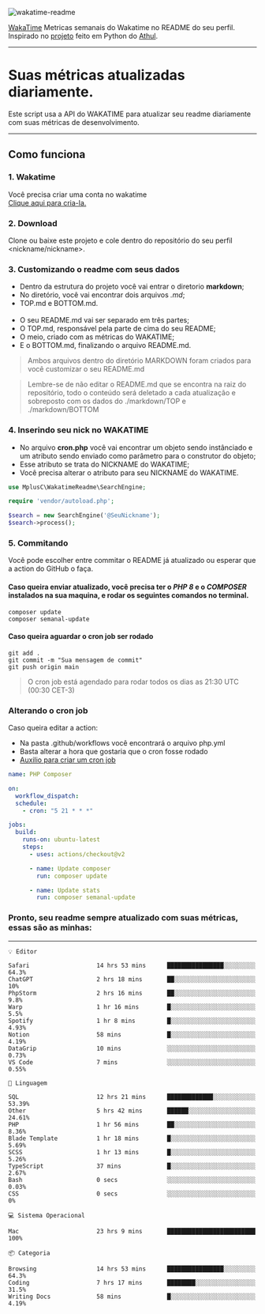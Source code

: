 ![wakatime-readme](https://socialify.git.ci/bymatheus/wakatime-readme/image?description=1&descriptionEditable=M%C3%A9tricas%20semanais%20do%20Wakatime%20no%20seu%20README%20de%20perfil.&font=KoHo&forks=1&language=1&owner=1&pattern=Signal&stargazers=1&theme=Dark)

[WakaTime](https://wakatime.com) Metricas semanais do Wakatime no README do seu perfil. <br>
Inspirado no [projeto](https://github.com/athul/waka-readme) feito em Python do [Athul](https://github.com/athul).
___

# Suas métricas atualizadas diariamente.
Este script usa a API do WAKATIME para atualizar seu readme diariamente com suas métricas de desenvolvimento.

___

## Como funciona

### 1. Wakatime
Você precisa criar uma conta no wakatime <br>
[Clique aqui para cria-la.](https://wakatime.com) 

### 2. Download
Clone ou baixe este projeto e cole dentro do repositório do seu perfil <nickname/nickname>.

### 3. Customizando o readme com seus dados
- Dentro da estrutura do projeto você vai entrar o diretorio **markdown**;  
- No diretório, você vai encontrar dois arquivos *.md*;
- TOP.md e BOTTOM.md.
<br><br>
- O seu README.md vai ser separado em três partes; 
- O TOP.md, responsável pela parte de cima do seu README;
- O meio, criado com as métricas do WAKATIME;
- E o BOTTOM.md, finalizando o arquivo README.md.<br>

> Ambos arquivos dentro do diretório MARKDOWN foram criados para você customizar o seu README.md

> Lembre-se de não editar o README.md que se encontra na raiz do repositório, todo o conteúdo será deletado a cada atualização e sobreposto com os dados do ./markdown/TOP e ./markdown/BOTTOM

### 4. Inserindo seu nick no WAKATIME
- No arquivo **cron.php** você vai encontrar um objeto sendo instânciado e um atributo sendo enviado como parâmetro para o construtor do objeto;
- Esse atributo se trata do NICKNAME do WAKATIME;
- Você precisa alterar o atributo para seu NICKNAME do WAKATIME.

```php
use MplusC\WakatimeReadme\SearchEngine;

require 'vendor/autoload.php';

$search = new SearchEngine('@SeuNickname');
$search->process();
```

### 5. Commitando
Você pode escolher entre commitar o README já atualizado ou esperar que a action do GitHub o faça. <br>

#### Caso queira enviar atualizado, você precisa ter o *PHP 8* e o *COMPOSER* instalados na sua maquina, e rodar os seguintes comandos no terminal.
```composer
composer update
composer semanal-update 
```

#### Caso queira aguardar o cron job ser rodado 
```git 
git add .
git commit -m "Sua mensagem de commit"
git push origin main
```

>O cron job está agendado para rodar todos os dias as 21:30 UTC (00:30 CET-3) 

### Alterando o cron job
Caso queira editar a action:

- Na pasta .github/workflows você encontrará o arquivo php.yml
- Basta alterar a hora que gostaria que o cron fosse rodado
- [Auxilio para criar um cron job](https://crontab.guru)

```yml
name: PHP Composer

on:
  workflow_dispatch:
  schedule:
    - cron: "5 21 * * *"

jobs:
  build:
    runs-on: ubuntu-latest
    steps:
      - uses: actions/checkout@v2

      - name: Update composer
        run: composer update

      - name: Update stats
        run: composer semanal-update
```

### Pronto, seu readme sempre atualizado com suas métricas, essas são as minhas:

___
```text
💡 Editor

Safari                   14 hrs 53 mins      ████████████████░░░░░░░░░      64.3%
ChatGPT                  2 hrs 18 mins       ██░░░░░░░░░░░░░░░░░░░░░░░        10%
PhpStorm                 2 hrs 16 mins       ██░░░░░░░░░░░░░░░░░░░░░░░       9.8%
Warp                     1 hr 16 mins        █░░░░░░░░░░░░░░░░░░░░░░░░       5.5%
Spotify                  1 hr 8 mins         █░░░░░░░░░░░░░░░░░░░░░░░░      4.93%
Notion                   58 mins             █░░░░░░░░░░░░░░░░░░░░░░░░      4.19%
DataGrip                 10 mins             ░░░░░░░░░░░░░░░░░░░░░░░░░      0.73%
VS Code                  7 mins              ░░░░░░░░░░░░░░░░░░░░░░░░░      0.55%
```
```text
💬 Linguagem

SQL                      12 hrs 21 mins      █████████████░░░░░░░░░░░░     53.39%
Other                    5 hrs 42 mins       ██████░░░░░░░░░░░░░░░░░░░     24.61%
PHP                      1 hr 56 mins        ██░░░░░░░░░░░░░░░░░░░░░░░      8.36%
Blade Template           1 hr 18 mins        █░░░░░░░░░░░░░░░░░░░░░░░░      5.69%
SCSS                     1 hr 13 mins        █░░░░░░░░░░░░░░░░░░░░░░░░      5.26%
TypeScript               37 mins             █░░░░░░░░░░░░░░░░░░░░░░░░      2.67%
Bash                     0 secs              ░░░░░░░░░░░░░░░░░░░░░░░░░      0.03%
CSS                      0 secs              ░░░░░░░░░░░░░░░░░░░░░░░░░         0%
```
```text
💻 Sistema Operacional

Mac                      23 hrs 9 mins       █████████████████████████       100%
```
```text
📦 Categoria

Browsing                 14 hrs 53 mins      ████████████████░░░░░░░░░      64.3%
Coding                   7 hrs 17 mins       ████████░░░░░░░░░░░░░░░░░      31.5%
Writing Docs             58 mins             █░░░░░░░░░░░░░░░░░░░░░░░░      4.19%
```
